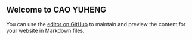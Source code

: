## Welcome to CAO YUHENG

You can use the [editor on GitHub](https://github.com/cao08/cao08.github.io/edit/master/README.md) to maintain and preview the content for your website in Markdown files.
